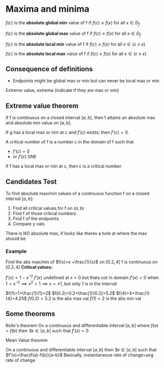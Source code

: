 # Maxima and minima

$f(c)$ is the **absolute global min** value of f if $f(c)\leq f(x)$ for all $x \in D_f$

$f(c)$ is the **absolute global max** value of f if $f(c)\geq f(x)$ for all $x \in D_f$

$f(c)$ is the **absolute local min** value of f if $f(c)\leq f(x)$ for all $x \in (c \pm \varepsilon)$

$f(c)$ is the **absolute local max** value of f if $f(c)\geq f(x)$ for all $x \in (c \pm \varepsilon)$

## Consequence of definitions

- Endpoints might be global max or min but can never be local max or min

Extreme value, extrema (indicate if they are max or min)

## Extreme value theorem

If f is continuous on a closed interval $[a,b]$, then f attains an absolute max and absolute min value on $[a,b]$.

If g has a local max or min at c and $f'(c)$ exists, then $f'(c)=0$.

A critical number of f is a number c in the domain of f such that

- $f'(c)=0$
- or $f'(c)$ DNE

If f has a local max or min at c, then c is a critical number.

## Candidates Test

To find absolute max/min values of a continuous function f on a closed interval $[a,b]$:

1. Find all critical values for f on $(a,b)$
2. Find f of those critical numbers
3. Find f of the endpoints
4. Compare y vals

There is NO absolute max, if looks like theres a hole at where the max should be

### Example

Find the abs max/min of $f(x)=x +\frac{1}{x}$ on $[0.2,4]$
f is continuous on $[0.2,4]$
**Critical values:**

$f'(x)=1-x^{-2}$
$f'(x)$ undefined at $x=0$ but thats not in domain
$f'(x)=0$ when $1=x^{-2} \implies x^2=1 \implies x=\pm 1$, but only 1 is in the interval

$f(1)=1+\frac{1}{1}=2$
$f(0.2)=0.2+\frac{1}{0.2}=5.2$
$f(4)=4+\frac{1}{4}=4.25$
$f(0.2)=5.2$ is the abs max val
$f(1)=2$ is the abs min val

## Some theorems

Rolle's theorem
On a continuous and differentiable interval $[a,b]$ where $f(a)=f(b)$ then $\exists x \in [a,b]$ such that $f'(x)=0$

Mean Value theorem

On a continuous and differentiable interval $[a,b]$ then $\exists x \in [a,b]$ such that $f'(x)=\frac{f(a)-f(b)}{a-b}$
Basically, instantaneous rate of change=avg rate of change